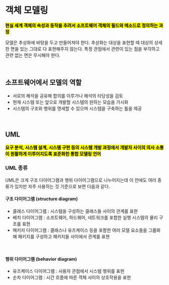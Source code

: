 # 객체 모델링

<mark>**현실 세계 객체의 속성과 동작을 추려서 소프트웨어 객체의 필드와 메소드로 정의하는 과정**</mark>

모델은 추상화에 바탕을 두고 만들어져야 한다. 추상화는 대상을 표현할 때 대상의 상세한 면을 있는 그대로 다 표현해주지 않는다. 특정 관점에서 관련이 있는 점을 부각하고 관련 없는 면은 무시해야 한다.

</br>

## 소프트웨어에서 모델의 역할
- 서로의 해석을 공유해 합의를 이루거나 해석의 타당성을 검토
- 현재 시스템 또는 앞으로 개발할 시스템의 원하는 모습을 가시화
- 시스템의 구조와 행위를 명세할 수 있으며 시스템을 구축하는 틀을 제공

</br>

## UML
<mark>**요구 분석, 시스템 설계, 시스템 구현 등의 시스템 개발 과정에서 개발자 사이의 의사 소통이 원활하게 이루어지도록 표준화한 통합 모델링 언어**</mark>

### UML 종류

UML은 크게 구조 다이어그램과 행위 다이어그램으로 나누어지는데 이 안에도 여러 종류가 있지만 자주 사용하는 것 기준으로 보면 다음과 같다.

#### 구조 다이어그램 (structure diagram)
- 클래스 다이어그램 : 시스템을 구성하는 클래스들 사이의 관계를 표현
- 배치 다이어그램 : 소프트웨어, 하드웨어, 네트워크를 포함한 실행 시스템의 물리 구조를 표현
- 패키지 다이어그램 : 클래스나 유즈케이스 등을 포함한 여러 모델 요소들을 그룹화해 패키지를 구성하고 패키지들 사이에서 관계를 표현

</br>

#### 행위 다이어그램 (behavior diagram)
- 유즈케이스 다이어그램 : 사용자 관점에서 시스템 행위를 표현
- 순차 다이어그램 : 시간 흐름에 따른 객체 사이의 상호작용을 표현

</br>
